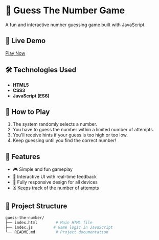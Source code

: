 # 🎯 Guess The Number Game

A fun and interactive number guessing game built with JavaScript.

## 🔗 Live Demo  
<a href="https://amruthacgowda.github.io/guess-the-number/" target="_blank">Play Now</a>

## 🛠️ Technologies Used

- **HTML5**
- **CSS3**
- **JavaScript (ES6)**

## 📌 How to Play

1. The system randomly selects a number.
2. You have to guess the number within a limited number of attempts.
3. You'll receive hints if your guess is too high or too low.
4. Keep guessing until you find the correct number!

## 🚀 Features

- 🎮 Simple and fun gameplay
- 🎨 Interactive UI with real-time feedback
- 📱 Fully responsive design for all devices
- ⏳ Keeps track of the number of attempts

## 📂 Project Structure

```bash
guess-the-number/
├── index.html        # Main HTML file
├── index.js         # Game logic in JavaScript
└── README.md         # Project documentation
